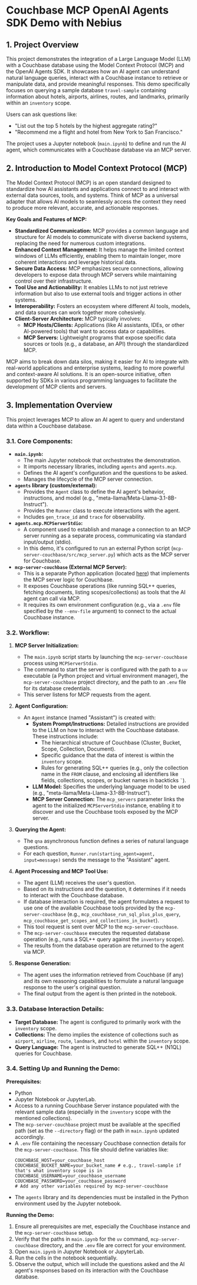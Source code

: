# Couchbase MCP OpenAI Agents SDK Demo with Nebius 

## 1. Project Overview

This project demonstrates the integration of a Large Language Model (LLM) with a Couchbase database using the Model Context Protocol (MCP) and the OpenAI Agents SDK. It showcases how an AI agent can understand natural language queries, interact with a Couchbase instance to retrieve or manipulate data, and provide meaningful responses. This demo specifically focuses on querying a sample database `travel-sample` containing information about hotels, airports, airlines, routes, and landmarks, primarily within an `inventory` scope.

Users can ask questions like:
*   "List out the top 5 hotels by the highest aggregate rating?"
*   "Recommend me a flight and hotel from New York to San Francisco."

The project uses a Jupyter notebook (`main.ipynb`) to define and run the AI agent, which communicates with a Couchbase database via an MCP server.

## 2. Introduction to Model Context Protocol (MCP)

The Model Context Protocol (MCP) is an open standard designed to standardize how AI assistants and applications connect to and interact with external data sources, tools, and systems. Think of MCP as a universal adapter that allows AI models to seamlessly access the context they need to produce more relevant, accurate, and actionable responses.

**Key Goals and Features of MCP:**

*   **Standardized Communication:** MCP provides a common language and structure for AI models to communicate with diverse backend systems, replacing the need for numerous custom integrations.
*   **Enhanced Context Management:** It helps manage the limited context windows of LLMs efficiently, enabling them to maintain longer, more coherent interactions and leverage historical data.
*   **Secure Data Access:** MCP emphasizes secure connections, allowing developers to expose data through MCP servers while maintaining control over their infrastructure.
*   **Tool Use and Actionability:** It enables LLMs to not just retrieve information but also to use external tools and trigger actions in other systems.
*   **Interoperability:** Fosters an ecosystem where different AI tools, models, and data sources can work together more cohesively.
*   **Client-Server Architecture:** MCP typically involves:
    *   **MCP Hosts/Clients:** Applications (like AI assistants, IDEs, or other AI-powered tools) that want to access data or capabilities.
    *   **MCP Servers:** Lightweight programs that expose specific data sources or tools (e.g., a database, an API) through the standardized MCP.

MCP aims to break down data silos, making it easier for AI to integrate with real-world applications and enterprise systems, leading to more powerful and context-aware AI solutions. It is an open-source initiative, often supported by SDKs in various programming languages to facilitate the development of MCP clients and servers.

## 3. Implementation Overview

This project leverages MCP to allow an AI agent to query and understand data within a Couchbase database.

### 3.1. Core Components:

*   **`main.ipynb`:**
    *   The main Jupyter notebook that orchestrates the demonstration.
    *   It imports necessary libraries, including `agents` and `agents.mcp`.
    *   Defines the AI agent's configuration and the questions to be asked.
    *   Manages the lifecycle of the MCP server connection.
*   **`agents` library (custom/external):**
    *   Provides the `Agent` class to define the AI agent's behavior, instructions, and model (e.g., "meta-llama/Meta-Llama-3.1-8B-Instruct").
    *   Provides the `Runner` class to execute interactions with the agent.
    *   Includes `gen_trace_id` and `trace` for observability.
*   **`agents.mcp.MCPServerStdio`:**
    *   A component used to establish and manage a connection to an MCP server running as a separate process, communicating via standard input/output (stdio).
    *   In this demo, it's configured to run an external Python script (`mcp-server-couchbase/src/mcp_server.py`) which acts as the MCP server for Couchbase.
*   **`mcp-server-couchbase` (External MCP Server):**
    *   This is a separate Python application (located [here](https://github.com/Couchbase-Ecosystem/mcp-server-couchbase)) that implements the MCP server logic for Couchbase.
    *   It exposes Couchbase operations (like running SQL++ queries, fetching documents, listing scopes/collections) as tools that the AI agent can call via MCP.
    *   It requires its own environment configuration (e.g., via a `.env` file specified by the `--env-file` argument) to connect to the actual Couchbase instance.

### 3.2. Workflow:

1.  **MCP Server Initialization:**
    *   The `main.ipynb` script starts by launching the `mcp-server-couchbase` process using `MCPServerStdio`.
    *   The command to start the server is configured with the path to a `uv` executable (a Python project and virtual environment manager), the `mcp-server-couchbase` project directory, and the path to an `.env` file for its database credentials.
    *   This server listens for MCP requests from the agent.

2.  **Agent Configuration:**
    *   An `Agent` instance (named "Assistant") is created with:
        *   **System Prompt/Instructions:** Detailed instructions are provided to the LLM on how to interact with the Couchbase database. These instructions include:
            *   The hierarchical structure of Couchbase (Cluster, Bucket, Scope, Collection, Document).
            *   Specific guidance that the data of interest is within the `inventory` scope.
            *   Rules for generating SQL++ queries (e.g., only the collection name in the `FROM` clause, and enclosing all identifiers like fields, collections, scopes, or bucket names in backticks `` ` ``).
        *   **LLM Model:** Specifies the underlying language model to be used (e.g., "meta-llama/Meta-Llama-3.1-8B-Instruct").
        *   **MCP Server Connection:** The `mcp_servers` parameter links the agent to the initialized `MCPServerStdio` instance, enabling it to discover and use the Couchbase tools exposed by the MCP server.

3.  **Querying the Agent:**
    *   The `qna` asynchronous function defines a series of natural language questions.
    *   For each question, `Runner.run(starting_agent=agent, input=message)` sends the message to the "Assistant" agent.

4.  **Agent Processing and MCP Tool Use:**
    *   The agent (LLM) receives the user's question.
    *   Based on its instructions and the question, it determines if it needs to interact with the Couchbase database.
    *   If database interaction is required, the agent formulates a request to use one of the available Couchbase tools provided by the `mcp-server-couchbase` (e.g., `mcp_couchbase_run_sql_plus_plus_query`, `mcp_couchbase_get_scopes_and_collections_in_bucket`).
    *   This tool request is sent over MCP to the `mcp-server-couchbase`.
    *   The `mcp-server-couchbase` executes the requested database operation (e.g., runs a SQL++ query against the `inventory` scope).
    *   The results from the database operation are returned to the agent via MCP.

5.  **Response Generation:**
    *   The agent uses the information retrieved from Couchbase (if any) and its own reasoning capabilities to formulate a natural language response to the user's original question.
    *   The final output from the agent is then printed in the notebook.

### 3.3. Database Interaction Details:

*   **Target Database:** The agent is configured to primarily work with the `inventory` scope.
*   **Collections:** The demo implies the existence of collections such as `airport`, `airline`, `route`, `landmark`, and `hotel` within the `inventory` scope.
*   **Query Language:** The agent is instructed to generate SQL++ (N1QL) queries for Couchbase.


### 3.4. Setting Up and Running the Demo:

**Prerequisites:**

*   Python
*   Jupyter Notebook or JupyterLab.
*   Access to a running Couchbase Server instance populated with the relevant sample data (especially in the `inventory` scope with the mentioned collections).
*   The `mcp-server-couchbase` project must be available at the specified path (set as the `--directory` flag) or the path in `main.ipynb` updated accordingly.
*   A `.env` file containing the necessary Couchbase connection details for the `mcp-server-couchbase`. This file should define variables like:
    ```env
    COUCHBASE_HOST=your_couchbase_host
    COUCHBASE_BUCKET_NAME=your_bucket_name # e.g., travel-sample if that's what inventory scope is in
    COUCHBASE_USERNAME=your_couchbase_username
    COUCHBASE_PASSWORD=your_couchbase_password
    # Add any other variables required by mcp-server-couchbase
    ```
*   The `agents` library and its dependencies must be installed in the Python environment used by the Jupyter notebook.

**Running the Demo:**

1.  Ensure all prerequisites are met, especially the Couchbase instance and the `mcp-server-couchbase` setup.
2.  Verify that the paths in `main.ipynb` for the `uv` command, `mcp-server-couchbase` directory, and the `.env` file are correct for your environment.
3.  Open `main.ipynb` in Jupyter Notebook or JupyterLab.
4.  Run the cells in the notebook sequentially.
5.  Observe the output, which will include the questions asked and the AI agent's responses based on its interaction with the Couchbase database.
